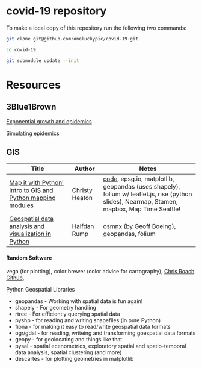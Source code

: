 # covid-19 repository

To make a local copy of this repository run the following two commands:

```bash
git clone git@github.com:oneluckypic/covid-19.git

cd covid-19

git submodule update --init
```

# Resources

## 3Blue1Brown

[Exponential growth and epidemics](https://www.youtube.com/watch?v=Kas0tIxDvrg)

[Simulating epidemics](https://www.youtube.com/watch?v=gxAaO2rsdIs)

## GIS
|Title|Author|Notes
|-----|------|-----
|[Map it with Python! Intro to GIS and Python mapping modules](https://www.youtube.com/watch?v=wsSEKm-rU6U)|Christy Heaton|[code](https://github.com/christyheaton/mapitwithpython), epsg.io, matplotlib, geopandas (uses shapely), folium w/ leaflet.js, rise (python slides), Nearmap, Stamen, mapbox, Map Time Seattle!
|[Geospatial data analysis and visualization in Python](https://www.youtube.com/watch?v=Yd5oEIBFQ_E)|Halfdan Rump|osmnx (by Geoff Boeing), geopandas, folium

#### Random Software
vega (for plotting), color brewer (color advice for cartography), [Chris Roach Github](https://github.com/croach), 

Python Geospatial Libraries
 * geopandas - Working with spatial data is fun again!
 * shapely - For geometry handling
 * rtree - For efficiently querying spatial data
 * pyshp - for reading and writing shapefiles (in pure Python)
 * fiona - for making it easy to read/write geospatial data formats
 * ogr/gdal - for reading, writeing and transforming goespatial data formats
 * geopy - for geolocating and things like that
 * pysal - spatial ecenometrics, exploratory spatial and spatio-temporal data analysis, spatial clustering (and more)
 * descartes - for plotting geometries in matplotlib



